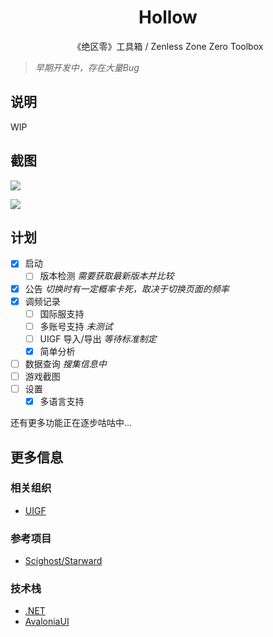 
<h1 align="center">Hollow</h1>
<p align="center">《绝区零》工具箱 / Zenless Zone Zero Toolbox</p>

> *早期开发中，存在大量Bug*

## 说明

WIP

## 截图
![](https://i.ibb.co/1J9XSc4/1.webp)

![](https://i.ibb.co/6rZqqSm/2.webp)

## 计划
- [x] 启动
  - [ ] 版本检测 *需要获取最新版本并比较*
- [x] 公告 *切换时有一定概率卡死，取决于切换页面的频率*
- [x] 调频记录
  - [ ] 国际服支持
  - [ ] 多账号支持 *未测试*
  - [ ] UIGF 导入/导出 *等待标准制定*
  - [x] 简单分析
- [ ] 数据查询 *搜集信息中*
- [ ] 游戏截图
- [ ] 设置
  - [x] 多语言支持

还有更多功能正在逐步咕咕中...

## 更多信息

### 相关组织
- [UIGF](https://uigf.org/)

### 参考项目
- [Scighost/Starward](https://github.com/Scighost/Starward)

### 技术栈
- [.NET](https://dotnet.microsoft.com/)
- [AvaloniaUI](https://avaloniaui.net/)